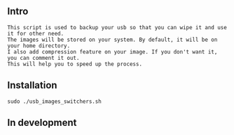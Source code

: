## Intro 
	This script is used to backup your usb so that you can wipe it and use it for other need.
	The images will be stored on your system. By default, it will be on your home directory. 
	I also add compression feature on your image. If you don't want it, you can comment it out.
	This will help you to speed up the process.

## Installation
	sudo ./usb_images_switchers.sh



## In development
